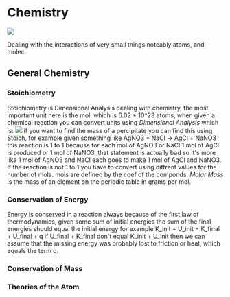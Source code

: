 # Chemistry

![](https://external-content.duckduckgo.com/iu/?u=https%3A%2F%2Fsciencenotes.org%2Fwp-content%2Fuploads%2F2016%2F09%2FPeriodic-Table-Color-2016.png&f=1&nofb=1)

Dealing with the interactions of very small things noteably atoms, and molec.

## General Chemistry

### Stoichiometry

Stoichiometry is Dimensional Analysis dealing with chemistry, the most important unit here is the mol. which is 6.02 * 10^23 atoms, when given a chemical reaction you can convert units using *Dimensional Analysis* which is:
![](https://wikimedia.org/api/rest_v1/media/math/render/svg/f72504c41f144c2afe7991ff8dc086ed4e967665)
 if you want to find the mass of a percipitate you can find this using Stoich, for example given something like AgNO3 + NaCl -> AgCl + NaNO3 this reaction is 1 to 1 because for each mol of AgNO3 or NaCl 1 mol of AgCl is produced or 1 mol of NaNO3, that statement is actually bad so it's more like 1 mol of AgNO3 and NaCl each goes to make 1 mol of AgCl and NaNO3. If the reaction is not 1 to 1 you have to convert using diffrent values for the number of mols. mols are defined by the coef of the componds. *Molar Mass* is the mass of an element on the periodic table in grams per mol.

### Conservation of Energy

Energy is conserved in a reaction always because of the first law of thermodynamics, given some sum of initial energies the sum of the final energies should equal the initial energy for example K_init + U_init = K_final + U_final + q if U_final + K_final don't equal K_init + U_init then we can assume that the missing energy was probably lost to friction or heat, which equals the term q.

### Conservation of Mass

### Theories of the Atom